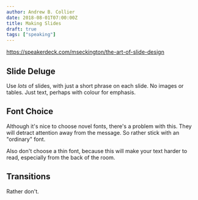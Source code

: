 ```yaml
---
author: Andrew B. Collier
date: 2018-08-01T07:00:00Z
title: Making Slides
draft: true
tags: ["speaking"]
---
```


https://speakerdeck.com/mseckington/the-art-of-slide-design

## Slide Deluge

Use *lots* of slides, with just a short phrase on each slide. No images or tables. Just text, perhaps with colour for emphasis.

## Font Choice

Although it's nice to choose novel fonts, there's a problem with this. They will detract attention away from the message. So rather stick with an "ordinary" font.

Also don't choose a thin font, because this will make your text harder to read, especially from the back of the room.

## Transitions

Rather don't.